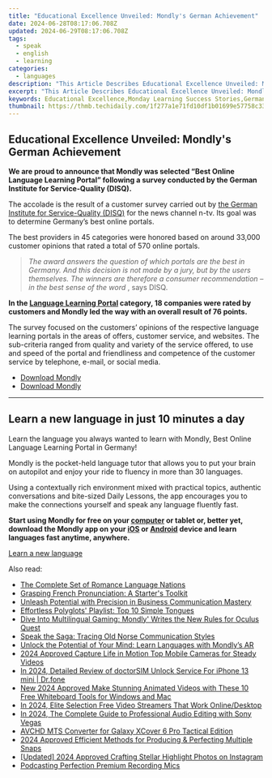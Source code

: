 ```yaml
---
title: "Educational Excellence Unveiled: Mondly's German Achievement"
date: 2024-06-28T08:17:06.708Z
updated: 2024-06-29T08:17:06.708Z
tags:
  - speak
  - english
  - learning
categories:
  - languages
description: "This Article Describes Educational Excellence Unveiled: Mondly's German Achievement"
excerpt: "This Article Describes Educational Excellence Unveiled: Mondly's German Achievement"
keywords: Educational Excellence,Monday Learning Success Stories,German Language Programs Outstanding Results,Innovative Learning Platforms,International Educational Standards Meeting Goals,Language Education Transformation,Germany's Top Language Learning Services
thumbnail: https://thmb.techidaily.com/1f277a1e71fd10df1b01699e57758c33c523b120ed3c32dedf0e24f515c80068.png
---
```


## Educational Excellence Unveiled: Mondly's German Achievement

 **We are proud to announce that Mondly was selected “Best Online Language Learning Portal” following a survey conducted by the German Institute for Service-Quality (DISQ).**

 The accolade is the result of a customer survey carried out by [the German Institute for Service-Quality (DISQ)](https://disq.de/online-portale-preis.html) for the news channel n-tv. Its goal was to determine Germany’s best online portals.

 The best providers in 45 categories were honored based on around 33,000 customer opinions that rated a total of 570 online portals.

> _The award answers the question of which portals are the best in Germany. And this decision is not made by a jury, but by the users themselves. The winners are therefore a consumer recommendation – in the best sense of the word_ , says DISQ.

 **In the [Language Learning Portal](https://disq.de/2019/20190528-Online-Portale-Preis-Lernportale-Sprachen.html) category, 18 companies were rated by customers and Mondly led the way with an overall result of 76 points.**

 The survey focused on the customers’ opinions of the respective language learning portals in the areas of offers, customer service, and websites. The sub-criteria ranged from quality and variety of the service offered, to use and speed of the portal and friendliness and competence of the customer service by telephone, e-mail, or social media.

* [Download Mondly](https://www.facebook.com/sharer/sharer.php?u=https%3A%2F%2Fwww.mondly.com%2Fblog%2Fmondly-best-online-language-learning-portal%2F&t=Mondly+is+Best+Online+Language+Learning+Portal+in+Germany "Share on Facebook")
* [Download Mondly](https://shop.mondly.com/affiliate.php?ACCOUNT=ATISTUDI&AFFILIATE=108875&PATH=https://www.mondly.com?AFFILIATE=108875)

---

## Learn a new language in just 10 minutes a day

 Learn the language you always wanted to learn with Mondly, Best Online Language Learning Portal in Germany!

 Mondly is the pocket-held language tutor that allows you to put your brain on autopilot and enjoy your ride to fluency in more than 30 languages.

 Using a contextually rich environment mixed with practical topics, authentic conversations and bite-sized Daily Lessons, the app encourages you to make the connections yourself and speak any language fluently fast.

 **Start using Mondly for free on your [computer](https://app.adjust.io/5ixfg4k?campaign=blog-post-id-4593&fallback=https%3A%2F%2Fapp.mondly.com?avangate%5Fsrc=blog-post-id-4593&redirect%5Fandroid=https%3A%2F%2Fplay.google.com%2Fstore%2Fapps%2Fdetails%3Fid%3Dcom.atistudios.mondly.languages&redirect%5Fios=https%3A%2F%2Fitunes.apple.com%2Fapp%2Fid987873536&redirect%5Fmacos=https%3A%2F%2Fapp.mondly.com?avangate%5Fsrc=blog-post-id-4593) or tablet or, better yet, download the Mondly app on your [iOS](https://app.adjust.io/5ixfg4k?campaign=blog-post-id-4593&fallback=https%3A%2F%2Fapp.mondly.com?avangate%5Fsrc=blog-post-id-4593&redirect%5Fandroid=https%3A%2F%2Fplay.google.com%2Fstore%2Fapps%2Fdetails%3Fid%3Dcom.atistudios.mondly.languages&redirect%5Fios=https%3A%2F%2Fitunes.apple.com%2Fapp%2Fid987873536&redirect%5Fmacos=https%3A%2F%2Fapp.mondly.com?avangate%5Fsrc=blog-post-id-4593) or [Android](https://app.adjust.io/5ixfg4k?campaign=blog-post-id-4593&fallback=https%3A%2F%2Fapp.mondly.com?avangate%5Fsrc=blog-post-id-4593&redirect%5Fandroid=https%3A%2F%2Fplay.google.com%2Fstore%2Fapps%2Fdetails%3Fid%3Dcom.atistudios.mondly.languages&redirect%5Fios=https%3A%2F%2Fitunes.apple.com%2Fapp%2Fid987873536&redirect%5Fmacos=https%3A%2F%2Fapp.mondly.com?avangate%5Fsrc=blog-post-id-4593) device and learn languages fast anytime, anywhere.**

[Learn a new language](https://adjt.mondly.com/5ixfg4k?campaign=blog-post-id-4593&fallback=https%3A%2F%2Fapp.mondly.com%3Futm%5Fmedium%3Dblog%5Fblog-post-id-4593%26utm%5Fsource%3Dblog-post-id-4593&redirect%5Fmacos=https%3A%2F%2Fapp.mondly.com%3Futm%5Fmedium%3Dblog%5Fblog-post-id-4593%26utm%5Fsource%3Dblog-post-id-4593&redirect%5Fandroid=https%3A%2F%2Fplay.google.com%2Fstore%2Fapps%2Fdetails%3Fid%3Dcom.atistudios.mondly.languages%3Futm%5Fmedium%3Dblog%5Fblog-post-id-4593%26utm%5Fsource%3Dblog-post-id-4593&redirect%5Fios=https%3A%2F%2Fapps.apple.com%2Fapp%2Fapple-store%2Fid987873536%3Fpt%3D78954800%26ct%3Dblog-post-id-4593%26mt%3D8 "Learn a new language")

<ins class="adsbygoogle"
     style="display:block"
     data-ad-format="autorelaxed"
     data-ad-client="ca-pub-7571918770474297"
     data-ad-slot="1223367746"></ins>



<ins class="adsbygoogle"
     style="display:block"
     data-ad-client="ca-pub-7571918770474297"
     data-ad-slot="8358498916"
     data-ad-format="auto"
     data-full-width-responsive="true"></ins>

<span class="atpl-alsoreadstyle">Also read:</span>
<div><ul>
<li><a href="https://mondly-stories.techidaily.com/the-complete-set-of-romance-language-nations/"><u>The Complete Set of Romance Language Nations</u></a></li>
<li><a href="https://mondly-stories.techidaily.com/grasping-french-pronunciation-a-starters-toolkit/"><u>Grasping French Pronunciation: A Starter's Toolkit</u></a></li>
<li><a href="https://mondly-stories.techidaily.com/unleash-potential-with-precision-in-business-communication-mastery/"><u>Unleash Potential with Precision in Business Communication Mastery</u></a></li>
<li><a href="https://mondly-stories.techidaily.com/effortless-polyglots-playlist-top-10-simple-tongues/"><u>Effortless Polyglots' Playlist: Top 10 Simple Tongues</u></a></li>
<li><a href="https://mondly-stories.techidaily.com/dive-into-multilingual-gaming-mondly-writes-the-new-rules-for-oculus-quest/"><u>Dive Into Multilingual Gaming: Mondly' Writes the New Rules for Oculus Quest</u></a></li>
<li><a href="https://mondly-stories.techidaily.com/speak-the-saga-tracing-old-norse-communication-styles/"><u>Speak the Saga: Tracing Old Norse Communication Styles</u></a></li>
<li><a href="https://mondly-stories.techidaily.com/unlock-the-potential-of-your-mind-learn-languages-with-mondlys-ar/"><u>Unlock the Potential of Your Mind: Learn Languages with Mondly’s AR</u></a></li>
<li><a href="https://extra-information.techidaily.com/2024-approved-capture-life-in-motion-top-mobile-cameras-for-steady-videos/"><u>2024 Approved  Capture Life in Motion  Top Mobile Cameras for Steady Videos</u></a></li>
<li><a href="https://iphone-unlock.techidaily.com/in-2024-detailed-review-of-doctorsim-unlock-service-for-iphone-13-mini-drfone-by-drfone-ios/"><u>In 2024, Detailed Review of doctorSIM Unlock Service For iPhone 13 mini | Dr.fone</u></a></li>
<li><a href="https://ai-driven-video-production.techidaily.com/new-2024-approved-make-stunning-animated-videos-with-these-10-free-whiteboard-tools-for-windows-and-mac/"><u>New 2024 Approved Make Stunning Animated Videos with These 10 Free Whiteboard Tools for Windows and Mac</u></a></li>
<li><a href="https://screen-video-capture.techidaily.com/in-2024-elite-selection-free-video-streamers-that-work-onlinedesktop/"><u>In 2024, Elite Selection  Free Video Streamers That Work Online/Desktop</u></a></li>
<li><a href="https://sound-tweaking.techidaily.com/in-2024-the-complete-guide-to-professional-audio-editing-with-sony-vegas/"><u>In 2024, The Complete Guide to Professional Audio Editing with Sony Vegas</u></a></li>
<li><a href="https://phone-solutions.techidaily.com/avchd-mts-converter-for-galaxy-xcover-6-pro-tactical-edition-by-aiseesoft-video-converter-play-mts-on-android/"><u>AVCHD MTS Converter for Galaxy XCover 6 Pro Tactical Edition</u></a></li>
<li><a href="https://snapchat-videos.techidaily.com/2024-approved-efficient-methods-for-producing-and-perfecting-multiple-snaps/"><u>2024 Approved  Efficient Methods for Producing & Perfecting Multiple Snaps</u></a></li>
<li><a href="https://instagram-videos.techidaily.com/updated-2024-approved-crafting-stellar-highlight-photos-on-instagram/"><u>[Updated] 2024 Approved  Crafting Stellar Highlight Photos on Instagram</u></a></li>
<li><a href="https://extra-lessons.techidaily.com/podcasting-perfection-premium-recording-mics/"><u>Podcasting Perfection  Premium Recording Mics</u></a></li>
</ul></div>
